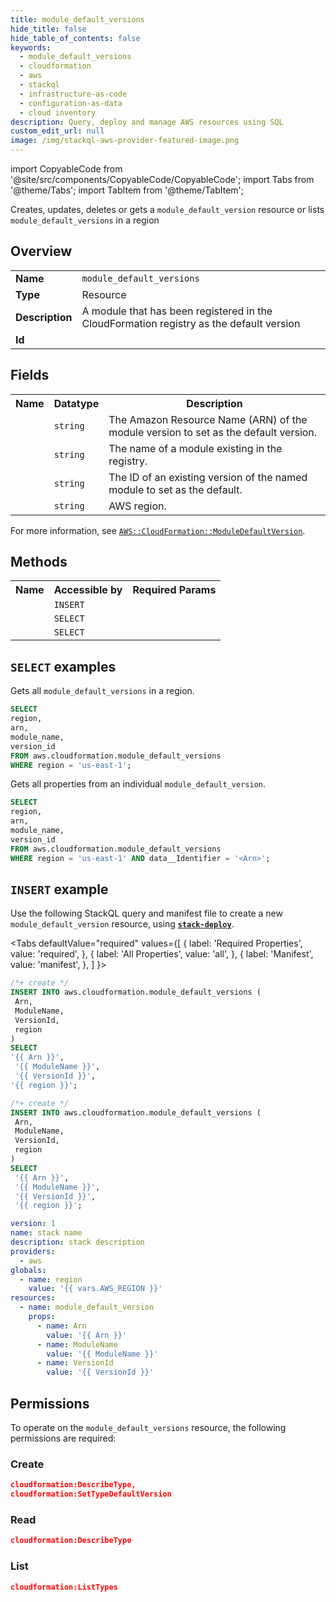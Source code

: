 ```yaml
---
title: module_default_versions
hide_title: false
hide_table_of_contents: false
keywords:
  - module_default_versions
  - cloudformation
  - aws
  - stackql
  - infrastructure-as-code
  - configuration-as-data
  - cloud inventory
description: Query, deploy and manage AWS resources using SQL
custom_edit_url: null
image: /img/stackql-aws-provider-featured-image.png
---
```


import CopyableCode from '@site/src/components/CopyableCode/CopyableCode';
import Tabs from '@theme/Tabs';
import TabItem from '@theme/TabItem';

Creates, updates, deletes or gets a <code>module_default_version</code> resource or lists <code>module_default_versions</code> in a region

## Overview
<table>
<tbody>
<tr><td><b>Name</b></td><td><code>module_default_versions</code></td></tr>
<tr><td><b>Type</b></td><td>Resource</td></tr>
<tr><td><b>Description</b></td><td>A module that has been registered in the CloudFormation registry as the default version</td></tr>
<tr><td><b>Id</b></td><td><CopyableCode code="aws.cloudformation.module_default_versions" /></td></tr>
</tbody>
</table>

## Fields
<table>
<tbody>
<tr><th>Name</th><th>Datatype</th><th>Description</th></tr><tr><td><CopyableCode code="arn" /></td><td><code>string</code></td><td>The Amazon Resource Name (ARN) of the module version to set as the default version.</td></tr>
<tr><td><CopyableCode code="module_name" /></td><td><code>string</code></td><td>The name of a module existing in the registry.</td></tr>
<tr><td><CopyableCode code="version_id" /></td><td><code>string</code></td><td>The ID of an existing version of the named module to set as the default.</td></tr>
<tr><td><CopyableCode code="region" /></td><td><code>string</code></td><td>AWS region.</td></tr>
</tbody>
</table>

For more information, see <a href="https://docs.aws.amazon.com/AWSCloudFormation/latest/UserGuide/aws-resource-cloudformation-moduledefaultversion.html"><code>AWS::CloudFormation::ModuleDefaultVersion</code></a>.

## Methods

<table>
<tbody>
  <tr>
    <th>Name</th>
    <th>Accessible by</th>
    <th>Required Params</th>
  </tr>
  <tr>
    <td><CopyableCode code="create_resource" /></td>
    <td><code>INSERT</code></td>
    <td><CopyableCode code="region" /></td>
  </tr>
  <tr>
    <td><CopyableCode code="list_resources" /></td>
    <td><code>SELECT</code></td>
    <td><CopyableCode code="region" /></td>
  </tr>
  <tr>
    <td><CopyableCode code="get_resource" /></td>
    <td><code>SELECT</code></td>
    <td><CopyableCode code="data__Identifier, region" /></td>
  </tr>
</tbody>
</table>

## `SELECT` examples
Gets all <code>module_default_versions</code> in a region.
```sql
SELECT
region,
arn,
module_name,
version_id
FROM aws.cloudformation.module_default_versions
WHERE region = 'us-east-1';
```
Gets all properties from an individual <code>module_default_version</code>.
```sql
SELECT
region,
arn,
module_name,
version_id
FROM aws.cloudformation.module_default_versions
WHERE region = 'us-east-1' AND data__Identifier = '<Arn>';
```

## `INSERT` example

Use the following StackQL query and manifest file to create a new <code>module_default_version</code> resource, using [__`stack-deploy`__](https://pypi.org/project/stack-deploy/).

<Tabs
    defaultValue="required"
    values={[
      { label: 'Required Properties', value: 'required', },
      { label: 'All Properties', value: 'all', },
      { label: 'Manifest', value: 'manifest', },
    ]
}>
<TabItem value="required">

```sql
/*+ create */
INSERT INTO aws.cloudformation.module_default_versions (
 Arn,
 ModuleName,
 VersionId,
 region
)
SELECT 
'{{ Arn }}',
 '{{ ModuleName }}',
 '{{ VersionId }}',
'{{ region }}';
```
</TabItem>
<TabItem value="all">

```sql
/*+ create */
INSERT INTO aws.cloudformation.module_default_versions (
 Arn,
 ModuleName,
 VersionId,
 region
)
SELECT 
 '{{ Arn }}',
 '{{ ModuleName }}',
 '{{ VersionId }}',
 '{{ region }}';
```
</TabItem>
<TabItem value="manifest">

```yaml
version: 1
name: stack name
description: stack description
providers:
  - aws
globals:
  - name: region
    value: '{{ vars.AWS_REGION }}'
resources:
  - name: module_default_version
    props:
      - name: Arn
        value: '{{ Arn }}'
      - name: ModuleName
        value: '{{ ModuleName }}'
      - name: VersionId
        value: '{{ VersionId }}'

```
</TabItem>
</Tabs>

## Permissions

To operate on the <code>module_default_versions</code> resource, the following permissions are required:

### Create
```json
cloudformation:DescribeType,
cloudformation:SetTypeDefaultVersion
```

### Read
```json
cloudformation:DescribeType
```

### List
```json
cloudformation:ListTypes
```
